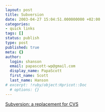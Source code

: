 ```yaml
---
layout: post
title: Subversion
date: 2003-04-27 15:04:51.000000000 +02:00
categories:
- quick links
tags: []
status: publish
type: post
published: true
meta: {}
author:
  login: shanson
  email: papascott-wp@gmail.com
  display_name: PapaScott
  first_name: Scott
  last_name: Hanson
# excerpt: !ruby/object:Hpricot::Doc
  # options: {}
---
```

<p><a title="We want to try this out at work, I get to set it up" href="http://subversion.tigris.org/">Subversion: a replacement for CVS</a></p>
